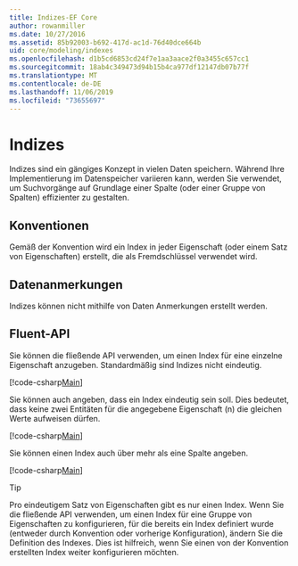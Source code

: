 ```yaml
---
title: Indizes-EF Core
author: rowanmiller
ms.date: 10/27/2016
ms.assetid: 85b92003-b692-417d-ac1d-76d40dce664b
uid: core/modeling/indexes
ms.openlocfilehash: d1b5cd6853cd24f7e1aa3aace2f0a3455c657cc1
ms.sourcegitcommit: 18ab4c349473d94b15b4ca977df12147db07b77f
ms.translationtype: MT
ms.contentlocale: de-DE
ms.lasthandoff: 11/06/2019
ms.locfileid: "73655697"
---
```

# <a name="indexes"></a>Indizes

Indizes sind ein gängiges Konzept in vielen Daten speichern. Während Ihre Implementierung im Datenspeicher variieren kann, werden Sie verwendet, um Suchvorgänge auf Grundlage einer Spalte (oder einer Gruppe von Spalten) effizienter zu gestalten.

## <a name="conventions"></a>Konventionen

Gemäß der Konvention wird ein Index in jeder Eigenschaft (oder einem Satz von Eigenschaften) erstellt, die als Fremdschlüssel verwendet wird.

## <a name="data-annotations"></a>Datenanmerkungen

Indizes können nicht mithilfe von Daten Anmerkungen erstellt werden.

## <a name="fluent-api"></a>Fluent-API

Sie können die fließende API verwenden, um einen Index für eine einzelne Eigenschaft anzugeben. Standardmäßig sind Indizes nicht eindeutig.

[!code-csharp[Main](../../../samples/core/Modeling/FluentAPI/Index.cs?name=Index&highlight=7,8)]

Sie können auch angeben, dass ein Index eindeutig sein soll. Dies bedeutet, dass keine zwei Entitäten für die angegebene Eigenschaft (n) die gleichen Werte aufweisen dürfen.

[!code-csharp[Main](../../../samples/core/Modeling/FluentAPI/IndexUnique.cs?name=ModelBuilder&highlight=3)]

Sie können einen Index auch über mehr als eine Spalte angeben.

[!code-csharp[Main](../../../samples/core/Modeling/FluentAPI/IndexComposite.cs?name=Composite&highlight=7,8)]

> [!TIP]  
> Pro eindeutigem Satz von Eigenschaften gibt es nur einen Index. Wenn Sie die fließende API verwenden, um einen Index für eine Gruppe von Eigenschaften zu konfigurieren, für die bereits ein Index definiert wurde (entweder durch Konvention oder vorherige Konfiguration), ändern Sie die Definition des Indexes. Dies ist hilfreich, wenn Sie einen von der Konvention erstellten Index weiter konfigurieren möchten.
